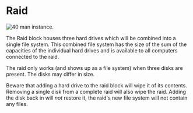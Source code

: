 # Raid

![40 man instance.](oredict:oc:raid)

The Raid block houses three hard drives which will be combined into a single file system. This combined file system has the size of the sum of the capacities of the individual hard drives and is available to all computers connected to the raid.

The raid only works (and shows up as a file system) when three disks are present. The disks may differ in size.

Beware that adding a hard drive to the raid block will wipe it of its contents. Removing a single disk from a complete raid will also wipe the raid. Adding the disk back in will *not* restore it, the raid's new file system will not contain any files.
